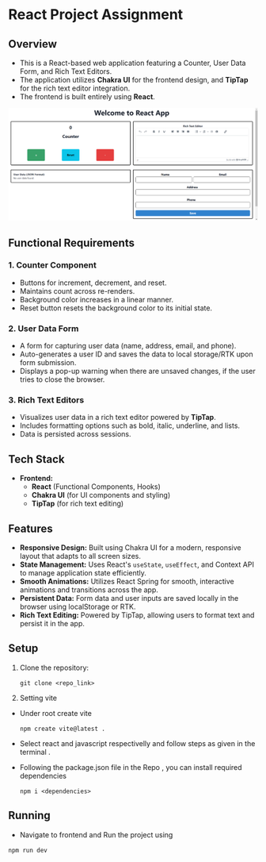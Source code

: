 # React Project Assignment

## Overview
- This is a React-based web application featuring a Counter, User Data Form, and Rich Text Editors. 
- The application utilizes **Chakra UI** for the frontend design, and **TipTap** for the rich text editor integration. 
- The frontend is built entirely using **React**.

![Demo App](public/screenshot-for-readme.png) 

## Functional Requirements

### 1. Counter Component
- Buttons for increment, decrement, and reset.
- Maintains count across re-renders.
- Background color increases in a linear manner.
- Reset button resets the background color to its initial state.

### 2. User Data Form
- A form for capturing user data (name, address, email, and phone).
- Auto-generates a user ID and saves the data to local storage/RTK upon form submission.
- Displays a pop-up warning when there are unsaved changes, if the user tries to close the browser.

### 3. Rich Text Editors
- Visualizes user data in a rich text editor powered by **TipTap**.
- Includes formatting options such as bold, italic, underline, and lists.
- Data is persisted across sessions.


## Tech Stack
- **Frontend:**
  - **React** (Functional Components, Hooks)
  - **Chakra UI** (for UI components and styling)
  - **TipTap** (for rich text editing)

## Features
- **Responsive Design:** Built using Chakra UI for a modern, responsive layout that adapts to all screen sizes.
- **State Management:** Uses React's `useState`, `useEffect`, and Context API to manage application state efficiently.
- **Smooth Animations:** Utilizes React Spring for smooth, interactive animations and transitions across the app.
- **Persistent Data:** Form data and user inputs are saved locally in the browser using localStorage or RTK.
- **Rich Text Editing:** Powered by TipTap, allowing users to format text and persist it in the app.

## Setup

1. Clone the repository:
   ```shell
   git clone <repo_link>
   ```
2. Setting vite
 
- Under root create vite 
  ```shell
  npm create vite@latest .
  ```
- Select react and javascript respectivelly  and follow steps as given in the terminal .

- Following the package.json file in the Repo , you can install required dependencies 
  ```shell
  npm i <dependencies>
  ```

## Running

-  Navigate to frontend and Run the project using 
  ```shell
  npm run dev
  ```